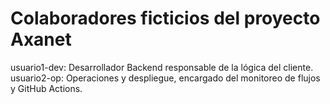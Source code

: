 # Colaboradores ficticios del proyecto Axanet

usuario1-dev: Desarrollador Backend responsable de la lógica del cliente.
usuario2-op: Operaciones y despliegue, encargado del monitoreo de flujos y GitHub Actions.

